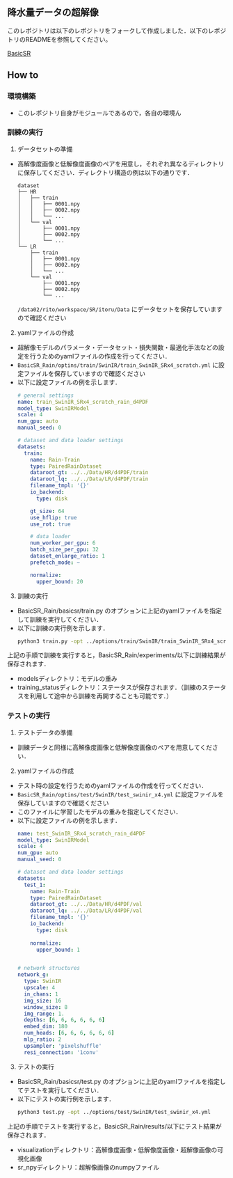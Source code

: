 ## 降水量データの超解像
このレポジトリは以下のレポジトリをフォークして作成しました．以下のレポジトリのREADMEを参照してください。

[BasicSR](https://github.com/XPixelGroup/BasicSR)

## How to


### 環境構築
- このレポジトリ自身がモジュールであるので，各自の環境ん

### 訓練の実行

1. データセットの準備

  - 高解像度画像と低解像度画像のペアを用意し，それぞれ異なるディレクトリに保存してください．ディレクトリ構造の例は以下の通りです．
    ```
    dataset
    ├── HR
    │   ├── train
    │   │   ├── 0001.npy
    │   │   ├── 0002.npy
    │   │   └── ...
    │   └── val
    │       ├── 0001.npy
    │       ├── 0002.npy
    │       └── ...
    └── LR
        ├── train
        │   ├── 0001.npy
        │   ├── 0002.npy
        │   └── ...
        └── val
            ├── 0001.npy
            ├── 0002.npy
            └── ...

    ```
    `/data02/rito/workspace/SR/itoru/Data` にデータセットを保存していますので確認ください


2. yamlファイルの作成

- 超解像モデルのパラメータ・データセット・損失関数・最適化手法などの設定を行うためのyamlファイルの作成を行ってください．
- `BasicSR_Rain/optins/train/SwinIR/train_SwinIR_SRx4_scratch.yml` に設定ファイルを保存していますので確認ください
- 以下に設定ファイルの例を示します．
  ```yaml
  # general settings
  name: train_SwinIR_SRx4_scratch_rain_d4PDF
  model_type: SwinIRModel
  scale: 4
  num_gpu: auto
  manual_seed: 0

  # dataset and data loader settings
  datasets:
    train:
      name: Rain-Train
      type: PairedRainDataset
      dataroot_gt: ../../Data/HR/d4PDF/train
      dataroot_lq: ../../Data/LR/d4PDF/train
      filename_tmpl: '{}'
      io_backend:
        type: disk

      gt_size: 64
      use_hflip: true
      use_rot: true

      # data loader
      num_worker_per_gpu: 6
      batch_size_per_gpu: 32
      dataset_enlarge_ratio: 1
      prefetch_mode: ~

      normalize:
        upper_bound: 20

  ```

3. 訓練の実行
- BasicSR_Rain/basicsr/train.py のオプションに上記のyamlファイルを指定して訓練を実行してください．
- 以下に訓練の実行例を示します．
  ```bash
  python3 train.py -opt ../options/train/SwinIR/train_SwinIR_SRx4_scratch.yml
  ```

上記の手順で訓練を実行すると，BasicSR_Rain/experiments/以下に訓練結果が保存されます．
- modelsディレクトリ：モデルの重み
- training_statusディレクトリ：ステータスが保存されます．（訓練のステータスを利用して途中から訓練を再開することも可能です．）


### テストの実行
1. テストデータの準備
- 訓練データと同様に高解像度画像と低解像度画像のペアを用意してください．

2. yamlファイルの作成
- テスト時の設定を行うためのyamlファイルの作成を行ってください．
- `BasicSR_Rain/optins/test/SwinIR/test_swinir_x4.yml` に設定ファイルを保存していますので確認ください
- このファイルに学習したモデルの重みを指定してください．
- 以下に設定ファイルの例を示します．
  ```yaml
  name: test_SwinIR_SRx4_scratch_rain_d4PDF
  model_type: SwinIRModel
  scale: 4
  num_gpu: auto
  manual_seed: 0

  # dataset and data loader settings
  datasets:
    test_1:
      name: Rain-Train
      type: PairedRainDataset
      dataroot_gt: ../../Data/HR/d4PDF/val
      dataroot_lq: ../../Data/LR/d4PDF/val
      filename_tmpl: '{}'
      io_backend:
        type: disk
      
      normalize:
        upper_bound: 1


  # network structures
  network_g:
    type: SwinIR
    upscale: 4
    in_chans: 1
    img_size: 16
    window_size: 8
    img_range: 1.
    depths: [6, 6, 6, 6, 6, 6]
    embed_dim: 180
    num_heads: [6, 6, 6, 6, 6, 6]
    mlp_ratio: 2
    upsampler: 'pixelshuffle'
    resi_connection: '1conv'
  ```

3. テストの実行
- BasicSR_Rain/basicsr/test.py のオプションに上記のyamlファイルを指定してテストを実行してください．
- 以下にテストの実行例を示します．
  ```bash
  python3 test.py -opt ../options/test/SwinIR/test_swinir_x4.yml
  ```
上記の手順でテストを実行すると，BasicSR_Rain/results/以下にテスト結果が保存されます．
- visualizationディレクトリ：高解像度画像・低解像度画像・超解像画像の可視化画像
- sr_npyディレクトリ：超解像画像のnumpyファイル

